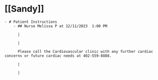 # [[Sandy]]
	- # Patient Instructions
		- ## Nurse Melissa P at 12/11/2023  1:00 PM
		  
		  | 
		  
		  | 
		  
		  Please call the Cardiovascular clinic with any further cardiac concerns or future cardiac needs at 402-559-8888.
		  
		  |
		  
		  |